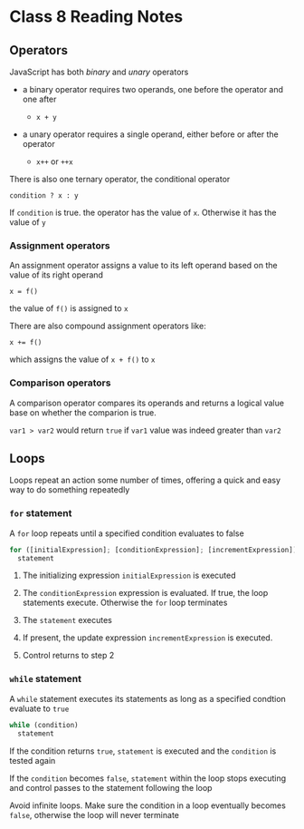 # Class 8 Reading Notes

## Operators

JavaScript has both *binary* and *unary* operators

- a binary operator requires two operands, one before the operator and one after

  - `x + y`

- a unary operator requires a single operand, either before or after the operator

  - `x++` or `++x`

There is also one ternary operator, the conditional operator

`condition ? x : y`

If `condition` is true. the operator has the value of `x`. Otherwise it has the value of `y`

### Assignment operators

An assignment operator assigns a value to its left operand based on the value of its right operand

`x = f()`

the value of `f()` is assigned to `x`

There are also compound assignment operators like:

`x += f()`

which assigns the value of `x + f()` to `x`

### Comparison operators

A comparison operator compares its operands and returns a logical value base on whether the comparion is true.

`var1 > var2` would return `true` if `var1` value was indeed greater than `var2`

## Loops

Loops repeat an action some number of times, offering a quick and easy way to do something repeatedly

### `for` statement

A `for` loop repeats until a specified condition evaluates to false

```javascript
for ([initialExpression]; [conditionExpression]; [incrementExpression])
  statement
```

1. The initializing expression `initialExpression` is executed

2. The `conditionExpression` expression is evaluated. If true, the loop statements execute. Otherwise the `for` loop terminates

3. The `statement` executes

4. If present, the update expression `incrementExpression` is executed.

5. Control returns to step 2

### `while` statement

A `while` statement executes its statements as long as a specified condtion evaluate to `true`

```javascript
while (condition)
  statement
```

If the condition returns `true`, `statement` is executed and the `condition` is tested again

If the `condition` becomes `false`, `statement` within the loop stops executing and control passes to the statement following the loop

Avoid infinite loops. Make sure the condition in a loop eventually becomes `false`, otherwise the loop will never terminate